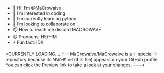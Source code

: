- 👋 Hi, I’m @MaCrowaive
- 👀 I’m interested in coding
- 🌱 I’m currently learning python
- 💞️ I’m looking to collaborate on 
- 📫 How to reach me discord MACROWAVE
- 😄 Pronouns: HE/HIM
- ⚡ Fun fact: IDK

<CURRENTLY LOADING.....!---
MaCrowaive/MaCrowaive is a ✨ special ✨ repository because its `README.md` (this file) appears on your GitHub profile.
You can click the Preview link to take a look at your changes.
--->
